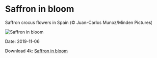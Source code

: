 # Saffron in bloom

Saffron crocus flowers in Spain (© Juan-Carlos Munoz/Minden Pictures)

![Saffron in bloom](https://bing.com/th?id=OHR.CrocusSativus_EN-US7229387698_UHD.jpg&rf=LaDigue_UHD.jpg&pid=hp&w=1024&h=576)

Date: 2019-11-06

Download 4k: [Saffron in bloom](https://bing.com/th?id=OHR.CrocusSativus_EN-US7229387698_UHD.jpg&rf=LaDigue_UHD.jpg&pid=hp&w=3840&h=2160)

